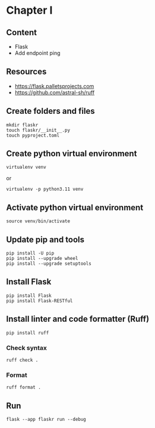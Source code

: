 # Chapter I

## Content
- Flask
- Add endpoint ping

## Resources
- https://flask.palletsprojects.com
- https://github.com/astral-sh/ruff

## Create folders and files
```
mkdir flaskr
touch flaskr/__init__.py
touch pyproject.toml
```

## Create python virtual environment
```
virtualenv venv
```
or
```
virtualenv -p python3.11 venv
```
## Activate python virtual environment
```
source venv/bin/activate
```
## Update pip and tools
```
pip install -U pip
pip install --upgrade wheel
pip install --upgrade setuptools
```

## Install Flask
```
pip install Flask
pip install Flask-RESTful
```
## Install linter and code formatter (Ruff)
```
pip install ruff
```
### Check syntax
```
ruff check .
```
### Format
```
ruff format .
```

## Run
```
flask --app flaskr run --debug
```

